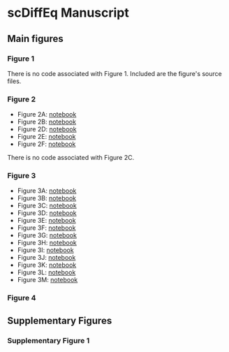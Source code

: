 # scDiffEq Manuscript

## Main figures

### Figure 1
There is no code associated with Figure 1. Included are the figure's source files.

### Figure 2

* Figure 2A: [notebook](./figure_2/notebooks/figure_2A.ipynb)
* Figure 2B: [notebook](./figure_2/notebooks/figure_2B.ipynb)
* Figure 2D: [notebook](./figure_2/notebooks/figure_2D.ipynb)
* Figure 2E: [notebook](./figure_2/notebooks/figure_2E.ipynb)
* Figure 2F: [notebook](./figure_2/notebooks/figure_2F.ipynb)

There is no code associated with Figure 2C.

### Figure 3

* Figure 3A: [notebook](./figure_3/notebooks/figure_3A.ipynb)
* Figure 3B: [notebook](./figure_3/notebooks/figure_3B.ipynb)
* Figure 3C: [notebook](./figure_3/notebooks/figure_3C.ipynb)
* Figure 3D: [notebook](./figure_3/notebooks/figure_3D.ipynb)
* Figure 3E: [notebook](./figure_3/notebooks/figure_3E.ipynb)
* Figure 3F: [notebook](./figure_3/notebooks/figure_3F.ipynb)
* Figure 3G: [notebook](./figure_3/notebooks/figure_3G.ipynb)
* Figure 3H: [notebook](./figure_3/notebooks/figure_3H.ipynb)
* Figure 3I: [notebook](./figure_3/notebooks/figure_3I.ipynb)
* Figure 3J: [notebook](./figure_3/notebooks/figure_3J.ipynb)
* Figure 3K: [notebook](./figure_3/notebooks/figure_3K.ipynb)
* Figure 3L: [notebook](./figure_3/notebooks/figure_3L.ipynb)
* Figure 3M: [notebook](./figure_3/notebooks/figure_3M.ipynb)

### Figure 4

## Supplementary Figures

### Supplementary Figure 1